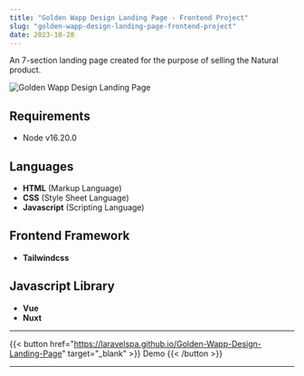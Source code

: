 ```yaml
---
title: "Golden Wapp Design Landing Page - Frontend Project"
slug: "golden-wapp-design-landing-page-frontend-project"
date: 2023-10-28
---
```

An 7-section landing page created for the purpose of selling the Natural product.

![Golden Wapp Design Landing Page](/blog/img/portfolio/golden-wapp-design-landing-page/full-page.jpeg "Golden Wapp Design Landing Page")

## Requirements
- Node v16.20.0

## Languages
- **HTML** (Markup Language)
- **CSS** (Style Sheet Language)
- **Javascript** (Scripting Language)

## Frontend Framework
- **Tailwindcss**

## Javascript Library
- **Vue**
- **Nuxt**

---
{{< button href="https://laravelspa.github.io/Golden-Wapp-Design-Landing-Page" target="_blank" >}}
Demo
{{< /button >}}

---